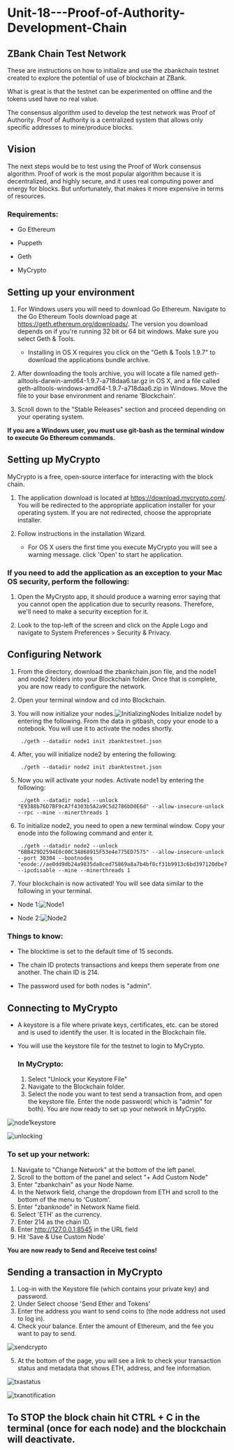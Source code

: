 # Unit-18---Proof-of-Authority-Development-Chain

## ZBank Chain Test Network

These are instructions on how to initialize and use the zbankchain testnet created to explore the potential of use of blockchain at ZBank.

What is great is that the testnet can be experimented on offline and the tokens used have no real value.

The consensus algorithm used to develop the test network was Proof of Authority. Proof of Authority is a centralized system that allows only specific addresses to mine/produce blocks.

## Vision

The next steps would be to test using the Proof of Work consensus algorithm. Proof of work is the most popular algorithm because it is decentralized, and highly secure, and it uses real computing power and energy for blocks.  But unfortunately, that makes it more expensive in terms of resources.

### Requirements:

- Go Ethereum

- Puppeth

- Geth

- MyCrypto

## Setting up your environment

1. For Windows users you will need to download Go Ethereum. Navigate to the Go Ethereum Tools download page at https://geth.ethereum.org/downloads/. The version you download depends on if you're running 32 bit or 64 bit windows. Make sure you select Geth & Tools.

    - Installing in OS X requires you click on the "Geth & Tools 1.9.7" to download the applications bundle archive.

2. After downloading the tools archive, you will locate a file named geth-alltools-darwin-amd64-1.9.7-a718daa6.tar.gz in OS X, and a file called geth-alltools-windows-amd64-1.9.7-a718daa6.zip in Windows. Move the file to your base environment and rename 'Blockchain'.

3. Scroll down to the "Stable Releases" section and proceed depending on your operating system.

**If you are a Windows user, you must use git-bash as the terminal window to execute Go Ethereum commands.**

## Setting up MyCrypto

MyCrypto is a free, open-source interface for interacting with the block chain. 
1. The application download is located at https://download.mycrypto.com/.  You will be redirected to the appropriate application installer for your operating system. If you are not redirected, choose the appropriate installer.

2. Follow instructions in the installation Wizard.

    - For OS X users the first time you execute MyCrypto you will see a warning message. click 'Open' to start he application.

### If you need to add the application as an exception to your Mac OS security, perform the following:

1. Open the MyCrypto app, it should produce a warning error saying that you cannot open the application due to security reasons. Therefore, we'll need to make a security exception for it.

2. Look to the top-left of the screen and click on the Apple Logo and navigate to System Preferences > Security & Privacy.

## Configuring Network
1. From the directory, download the zbankchain.json file, and the node1 and node2 folders into your Blockchain folder. Once that is complete, you are now ready to configure the network.

2. Open your terminal window and cd into Blockchain.

3. You will now initialize your nodes.![InitializingNodes](Screenshots/InitializingNodes.PNG) Initialize node1 by entering the following. From the data in gitbash, copy your enode to a notebook. You will use it to activate the nodes shortly.

        ./geth --datadir node1 init zbanktestnet.json

4. After, you will initialize node2 by entering the following:

        ./geth --datadir node2 init zbanktestnet.json

5. Now you will activate your nodes. Activate node1 by entering the following:

        ./geth --datadir node1 --unlock "E9388b76D7BF9cA7f4303b5A2a9C5d2786bD0E6d" --allow-insecure-unlock --rpc --mine --minerthreads 1

6. To initialize node2, you need to open a new terminal window. Copy your enode into the following command and enter it.

        ./geth --datadir node2 --unlock "6BB429D2594E0c00C34868915F53e4e775ED7575" --allow-insecure-unlock --port 30304 --bootnodes "enode://ae0dd9db24a9835da8ced75869a8a7b4bf8cf31b9913c6bd397120dbe7bd38e2fb61af4efdb428dbb430b12be838ae4295fb736a77ed56982ce2367dac5f6e14@127.0.0.1:30303" --ipcdisable --mine --minerthreads 1

7. Your blockchain is now activated! You will see data similar to the following in your terminal.

- Node 1:![Node1](Screenshots/Node1.PNG)

- Node 2:![Node2](Screenshots/Node1.PNG)

### Things to know:

- The blocktime is set to the default time of 15 seconds.

- The chain ID protects transactions and keeps them seperate from one another.  The chain ID is 214.

- The password used for both nodes is "admin".

## Connecting to MyCrypto

- A keystore is a file where private keys, certificates, etc. can be stored and is used to identify the user. It is located in the Blockchain file.
- You will use the keystore file for the testnet to login to MyCrypto.

    ### In MyCrypto:

    1. Select "Unlock your Keystore File"
    2. Navigate to the Blockchain folder. 
    3. Select the node you want to test send a transaction from, and open the keystore file. Enter the node password( which is "admin" for both). You are now ready to set up your network in MyCrypto.

![node1keystore](Screenshots/node1keystore.PNG)

![unlocking](Screenshots/unlocking.PNG)

### To set up your network:

1. Navigate to "Change Network" at the bottom of the left panel. 
2. Scroll to the bottom of the panel and select "+ Add Custom Node"
3. Enter "zbankchain" as your Node Name.
4. In the Network field, change the dropdown from ETH and scroll to the bottom of the menu to 'Custom'.
5. Enter "zbanknode" in Network Name field.
6. Select 'ETH' as the currency.
7. Enter 214 as the chain ID.
8. Enter http://127.0.0.1:8545 in the URL field
9. Hit 'Save & Use Custom Node'

**You are now ready to Send and Receive test coins!**

## Sending a transaction in MyCrypto

1. Log-in with the Keystore file (which contains your private key) and password.
2. Under Select choose 'Send Ether and Tokens'
3. Enter the address you want to send coins to (the node address not used to log in).
4. Check your balance. Enter the amount of Ethereum, and the fee you want to pay to send.

![sendcrypto](Screenshots/sendcrypto.PNG)

5. At the bottom of the page, you will see a link to check your transaction status and metadata that shows ETH, address, and fee information. 

![txastatus](Screenshots/txanotification.PNG)

![txanotification](Screenshots/txastatus.PNG)

## **To STOP the block chain hit CTRL + C in the terminal (once for each node) and the blockchain will deactivate.**